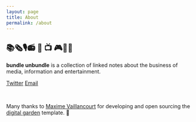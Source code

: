 ```yaml
---
layout: page
title: About
permalink: /about
---
```


## 📚🗞🎙📻 🎥 📺 🎮📱🤑
<b>bundle unbundle</b> is a collection of linked notes about the business of media, information and entertainment.

[Twitter](https://twitter.com/bundleunbundle) [Email](bundleunbundle@gmail.com)

<br>

Many thanks to [Maxime Vaillancourt](https://twitter.com/vaillancourtmax) for developing and open sourcing the [digital garden](https://maximevaillancourt.com/blog/setting-up-your-own-digital-garden-with-jekyll) template. 🙏

